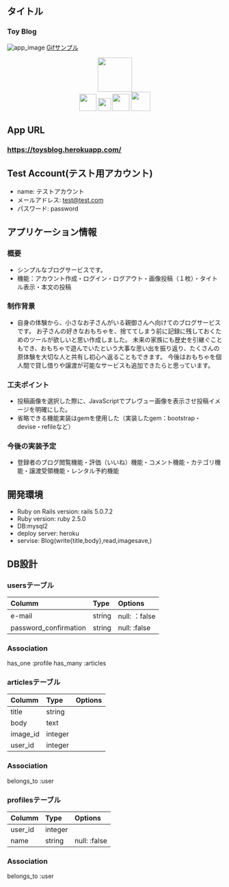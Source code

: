 ## タイトル
### Toy Blog


![app_image](https://i.gyazo.com/060f3d6581974ec8c5fe99fc3ffd50d6.jpg)
[Gifサンプル](https://i.gyazo.com/7052aa5a3041060638d5131fccfbaed5.mp4)


<p align="center">
  <a href="https://railsguides.jp/"><img src="https://upload.wikimedia.org/wikipedia/commons/9/9c/Ruby_on_Rails_logo.jpg" width="80px;" /></a>
  <br>
  <a href="https://www.ruby-lang.org/ja/"><img src="https://www.ruby-lang.org/images/header-ruby-logo.png" height="40px;" /></a>
  <a href="https://github.com/"><img src="https://github.githubassets.com/images/modules/logos_page/GitHub-Logo.png" height="30px;" /></a>
  <a href="herokuURL"><img src="https://brand.heroku.com/static/media/heroku-logotype-vertical.f7e1193f.svg" height="40px;" /></a>
  <a href="mysqlURL"><img src="https://www.mysql.com/common/logos/logo-mysql-170x115.png" height="45px;" /></a>
</p>




## App URL
### https://toysblog.herokuapp.com/

## Test Account(テスト用アカウント)
* name: テストアカウント
* メールアドレス: test@test.com
* パスワード: password


## アプリケーション情報
### 概要
* シンプルなブログサービスです。
* 機能：アカウント作成・ログイン・ログアウト・画像投稿（１枚）・タイトル表示・本文の投稿
### 制作背景
* 自身の体験から、小さなお子さんがいる親御さんへ向けてのブログサービスです。 お子さんの好きなおもちゃを、捨ててしまう前に記録に残しておくためのツールが欲しいと思い作成しました。
未来の家族にも歴史を引継ぐこともでき、おもちゃで遊んでいたという大事な思い出を振り返り、たくさんの原体験を大切な人と共有し初心へ返ることもできます。
今後はおもちゃを個人間で貸し借りや譲渡が可能なサービスも追加できたらと思っています。

### 工夫ポイント
* 投稿画像を選択した際に、JavaScriptでプレヴュー画像を表示させ投稿イメージを明確にした。
* 省略できる機能実装はgemを使用した（実装したgem：bootstrap・devise・refileなど）

### 今後の実装予定
* 登録者のブログ閲覧機能・評価（いいね）機能・コメント機能・カテゴリ機能・譲渡受領機能・レンタル予約機能

## 開発環境
* Ruby on Rails version: rails 5.0.7.2
* Ruby version: ruby 2.5.0
* DB:mysql2
* deploy server: heroku
* servise: Blog(write{title,body},read,imagesave,)

## DB設計

### usersテーブル
|Columm|Type|Options|
|:------|:----|:-------|
|e-mail|string|null: ：false|
|password_confirmation|string|null: :false|

### Association
has_one :profile
has_many :articles

### articlesテーブル
|Columm|Type|Options|
|:------|:----|:-------|
|title|string||
|body|text||
|image_id|integer||
|user_id|integer||

### Association
belongs_to :user

### profilesテーブル
|Columm|Type|Options|
|:------|:----|:-------|
|user_id|integer||
|name|string|null: :false|

### Association
belongs_to :user
